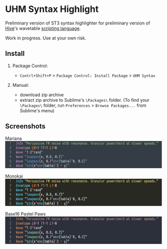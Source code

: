 # UHM Syntax Highlight
Preliminary version of ST3 syntax highlighter for preliminary version of [Hive][1]'s wavetable [scripting language][2].

[1]: https://u-he.com/products/hive/
[2]: https://www.kvraudio.com/forum/viewtopic.php?f=31&t=511390

Work in progress. Use at your own risk.

  
## Install

1. Package Control:
    - `Contrl+Shift+P` > `Package Control: Install Package` > `UHM Syntax` 

2. Manual:
    - download zip archive 
    - extract zip archive to Sublime's `\Packages\` folder. (To find your `\Packages\` folder, run `Preferences` > `Browse Packages...` from Sublime's menu)


## Screenshots

Mariana  
![UHM syntax with Mariana color scheme](./Screenshots/mariana.png)

Monokai  
![UHM syntax with Monokai color scheme](./Screenshots/monokai.png)

Base16 Pastel Paws  
![UHM syntax Base16 Pastel Paws color scheme](./Screenshots/base16_pastel_paws.png)